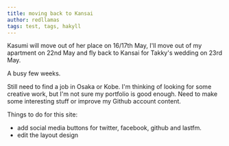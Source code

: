 ```yaml
---
title: moving back to Kansai
author: redllamas
tags: test, tags, hakyll
---
```


Kasumi will move out of her place on 16/17th May, I'll move out of my apartment on 22nd May and fly back to Kansai for Takky's wedding on 23rd May.

A busy few weeks.

Still need to find a job in Osaka or Kobe.
I'm thinking of looking for some creative work, but I'm not sure my portfolio is good enough. Need to make some interesting stuff or improve my Github account content.


Things to do for this site:

  - add social media buttons for twitter, facebook, github and lastfm.
  - edit the layout design
